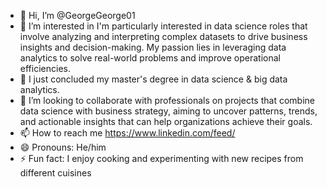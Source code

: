 - 👋 Hi, I’m @GeorgeGeorge01
- 👀 I’m interested in I'm particularly interested in data science roles that involve analyzing and interpreting complex datasets to drive business insights and decision-making. My passion lies in leveraging data analytics to solve real-world problems and improve operational efficiencies.
- 🌱 I just concluded my master's degree in data science & big data analytics.
- 💞️ I’m looking to collaborate with professionals on projects that combine data science with business strategy, aiming to uncover patterns, trends, and actionable insights that can help organizations achieve their goals.
- 📫 How to reach me https://www.linkedin.com/feed/
- 😄 Pronouns: He/him
- ⚡ Fun fact: I enjoy cooking and experimenting with new recipes from different cuisines

<!---
GeorgeGeorge01/GeorgeGeorge01 is a ✨ special ✨ repository because its `README.md` (this file) appears on your GitHub profile.
You can click the Preview link to take a look at your changes.
--->
